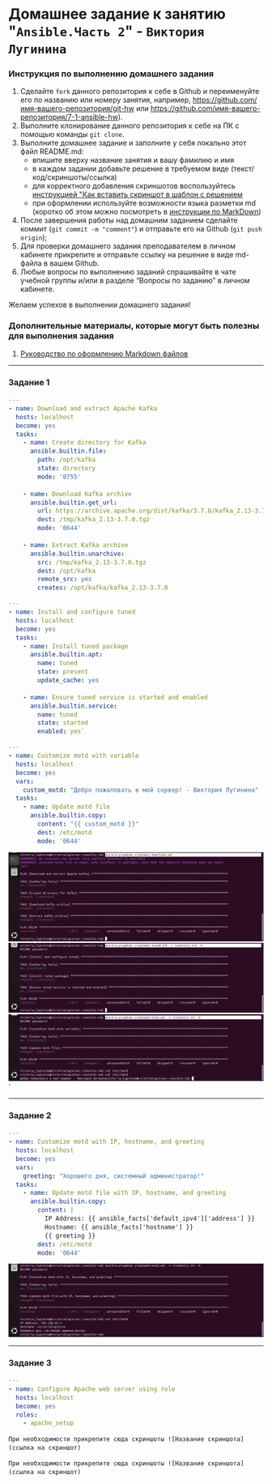 # Домашнее задание к занятию "`Ansible.Часть 2`" - `Виктория Лугинина`


### Инструкция по выполнению домашнего задания

   1. Сделайте `fork` данного репозитория к себе в Github и переименуйте его по названию или номеру занятия, например, https://github.com/имя-вашего-репозитория/git-hw или  https://github.com/имя-вашего-репозитория/7-1-ansible-hw).
   2. Выполните клонирование данного репозитория к себе на ПК с помощью команды `git clone`.
   3. Выполните домашнее задание и заполните у себя локально этот файл README.md:
      - впишите вверху название занятия и вашу фамилию и имя
      - в каждом задании добавьте решение в требуемом виде (текст/код/скриншоты/ссылка)
      - для корректного добавления скриншотов воспользуйтесь [инструкцией "Как вставить скриншот в шаблон с решением](https://github.com/netology-code/sys-pattern-homework/blob/main/screen-instruction.md)
      - при оформлении используйте возможности языка разметки md (коротко об этом можно посмотреть в [инструкции  по MarkDown](https://github.com/netology-code/sys-pattern-homework/blob/main/md-instruction.md))
   4. После завершения работы над домашним заданием сделайте коммит (`git commit -m "comment"`) и отправьте его на Github (`git push origin`);
   5. Для проверки домашнего задания преподавателем в личном кабинете прикрепите и отправьте ссылку на решение в виде md-файла в вашем Github.
   6. Любые вопросы по выполнению заданий спрашивайте в чате учебной группы и/или в разделе “Вопросы по заданию” в личном кабинете.
   
Желаем успехов в выполнении домашнего задания!
   
### Дополнительные материалы, которые могут быть полезны для выполнения задания

1. [Руководство по оформлению Markdown файлов](https://gist.github.com/Jekins/2bf2d0638163f1294637#Code)

---

### Задание 1

```yaml
---
- name: Download and extract Apache Kafka
  hosts: localhost
  become: yes
  tasks:
    - name: Create directory for Kafka
      ansible.builtin.file:
        path: /opt/kafka
        state: directory
        mode: '0755'

    - name: Download Kafka archive
      ansible.builtin.get_url:
        url: https://archive.apache.org/dist/kafka/3.7.0/kafka_2.13-3.7.0.tgz
        dest: /tmp/kafka_2.13-3.7.0.tgz
        mode: '0644'

    - name: Extract Kafka archive
      ansible.builtin.unarchive:
        src: /tmp/kafka_2.13-3.7.0.tgz
        dest: /opt/kafka
        remote_src: yes
        creates: /opt/kafka/kafka_2.13-3.7.0
```

```yaml
---
- name: Install and configure tuned
  hosts: localhost
  become: yes
  tasks:
    - name: Install tuned package
      ansible.builtin.apt:
        name: tuned
        state: present
        update_cache: yes

    - name: Ensure tuned service is started and enabled
      ansible.builtin.service:
        name: tuned
        state: started
        enabled: yes`
```

```yaml
---
- name: Customize motd with variable
  hosts: localhost
  become: yes
  vars:
    custom_motd: "Добро пожаловать в мой сервер! - Виктория Лугинина"
  tasks:
    - name: Update motd file
      ansible.builtin.copy:
        content: "{{ custom_motd }}"
        dest: /etc/motd
        mode: '0644'
```

![вывод_playbook1-download.png](https://github.com/victorialugi/ansible2-hw/blob/main/%D0%B2%D1%8B%D0%B2%D0%BE%D0%B4_playbook1-download.png)
![вывод_playbook2-tuned.png](https://github.com/victorialugi/ansible2-hw/blob/main/%D0%B2%D1%8B%D0%B2%D0%BE%D0%B4_playbook2-tuned.png)
![вывод_playbook3-motd.png](https://github.com/victorialugi/ansible2-hw/blob/main/%D0%B2%D1%8B%D0%B2%D0%BE%D0%B4_playbook3-motd.png)`

---

### Задание 2

```yaml
---
- name: Customize motd with IP, hostname, and greeting
  hosts: localhost
  become: yes
  vars:
    greeting: "Хорошего дня, системный администратор!"
  tasks:
    - name: Update motd file with IP, hostname, and greeting
      ansible.builtin.copy:
        content: |
          IP Address: {{ ansible_facts['default_ipv4']['address'] }}
          Hostname: {{ ansible_facts['hostname'] }}
          {{ greeting }}
        dest: /etc/motd
        mode: '0644'
```

![вывод_задание_2.png](https://github.com/victorialugi/ansible2-hw/blob/main/%D0%B2%D1%8B%D0%B2%D0%BE%D0%B4_%D0%B7%D0%B0%D0%B4%D0%B0%D0%BD%D0%B8%D0%B5_2.png)


---

### Задание 3

```yaml
---
- name: Configure Apache web server using role
  hosts: localhost
  become: yes
  roles:
    - apache_setup
```

`При необходимости прикрепитe сюда скриншоты
![Название скриншота](ссылка на скриншот)`

`При необходимости прикрепитe сюда скриншоты
![Название скриншота](ссылка на скриншот)`
